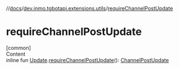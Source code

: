 //[docs](../../index.md)/[dev.inmo.tgbotapi.extensions.utils](index.md)/[requireChannelPostUpdate](require-channel-post-update.md)



# requireChannelPostUpdate  
[common]  
Content  
inline fun [Update](../dev.inmo.tgbotapi.types.update.abstracts/-update/index.md).[requireChannelPostUpdate](require-channel-post-update.md)(): [ChannelPostUpdate](../dev.inmo.tgbotapi.types.update/-channel-post-update/index.md)  



